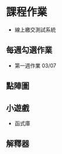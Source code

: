 # 課程作業

- 線上繳交測試系統 [](http://2015.sprout.csie.org/oj/proset/?class=1)

## 每週勾選作業

- 第一週作業 03/07

## 點陣圖

## 小遊戲

- 函式庫 [](http://w.csie.org/~b02902029/smallgame/)

## 解釋器
